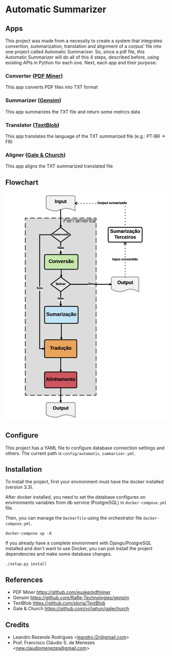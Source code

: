 # Automatic Summarizer

## Apps

This project was made from a necessity to create a system that integrates convertion, summarization, translation and alignment of a corpus' file into one project called Automatic Summarizer.
So, since a pdf file, this Automatic Summarizer will do all of this 4 steps, described before, using existing APIs in Python for each one.
Next, each app and their purpose:

### Converter ([PDF Miner](https://github.com/euske/pdfminer))
This app converts PDF files into TXT format

### Summarizer ([Gensim](https://github.com/RaRe-Technologies/gensim))
This app summarizes the TXT file and return some metrics data

### Translator ([TextBlob](https://github.com/sloria/TextBlob))
This app translates the language of the TXT summarized file (e.g.: PT-BR -> FR)

### Aligner ([Gale & Church](https://github.com/vchahun/galechurch))
This app aligns the TXT summarized translated file

## Flowchart

![Flowchart](flowchart.jpg)

## Configure

This project has a YAML file to configure database connection settings and others. The current path is `config/automatic_summarizer.yml`.

## Installation

To install the project, first your environment must have the docker installed (version 3.3).

After docker installed, you need to set the database configures on environments variables from db service (PostgreSQL) in `docker-compose.yml` file.

Then, you can manage the `Dockerfile` using the orchestrator file `docker-compose.yml`.
```
docker-compose up -d
```

If you already have a complete environment with Django/PostgreSQL installed and don't want to use Docker, you can just install the project dependencies and make some database changes.
```
./setup.py install
```

## References

- PDF Miner <https://github.com/euske/pdfminer>
- Gensim <https://github.com/RaRe-Technologies/gensim>
- TextBlob <https://github.com/sloria/TextBlob>
- Gale & Church <https://github.com/vchahun/galechurch>

## Credits

- Leandro Rezende Rodrigues <<leandro.l2r@gmail.com>>
- Prof. Francisco Cláudio S. de Menezes <<new.claudiomenezes@gmail.com>>
